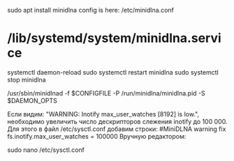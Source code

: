 
sudo apt install minidlna
config is here: /etc/minidlna.conf

# /lib/systemd/system/minidlna.service
systemctl daemon-reload
sudo systemctl restart minidlna
sudo systemctl stop minidlna


/usr/sbin/minidlnad -f $CONFIGFILE -P /run/minidlna/minidlna.pid -S $DAEMON_OPTS


Если видим: "WARNING: Inotify max_user_watches [8192] is low.", 
необходимо увеличить число дескрипторов слежения inotify до 100 000.
 Для этого в файл /etc/sysctl.conf добавим строки:
#MiniDLNA warning fix
fs.inotify.max_user_watches = 100000
Вручную редактором:

sudo nano /etc/sysctl.conf

